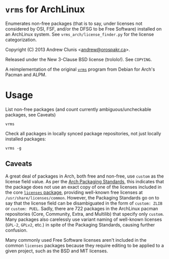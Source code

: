 # `vrms` for ArchLinux

Enumerates non-free packages (that is to say, under licenses not
considered by OSI, FSF, and/or the DFSG to be Free Software) installed
on an ArchLinux system.  See `vrms_arch/license_finder.py` for the
license categorization.

Copyright (C) 2013
Andrew Clunis <[andrew@orospakr.ca](mailto:andrew@orospakr.ca)>.

Released under the New 3-Clause BSD license (trololo!).  See
`COPYING`.

A reimplementation of the original
[`vrms`](http://vrms.alioth.debian.org/) program from Debian for
Arch's Pacman and ALPM.

# Usage

List non-free packages (and count currently ambiguous/uncheckable
packages, see Caveats)

    vrms
    
Check all packages in locally synced package repositories, not just
locally installed packages:

    vrms -g

## Caveats

A great deal of packages in Arch, both free and non-free, use `custom`
as the license field value.  As per the
[Arch Packaging Standards](https://wiki.archlinux.org/index.php/Arch_Packaging_Standards#Licenses),
this indicates that the package does not use an exact copy of one of
the licenses included in the core
[`licenses` package](https://www.archlinux.org/packages/core/any/licenses/),
providing well-known free licenses at `/usr/share/licenses/common`.
However, the Packaging Standards go on to say that the license field
can be disambiguated in the form of `custom: ZLIB` or `custom: PUEL`.
Sadly, there are 722 packages in the ArchLinux pacman repositories
(Core, Community, Extra, and Multilib) that specify only `custom`.
Many packages also carelessly use variant naming of well-known
licenses (`GPL-2`, `GPLv2`, etc.) in spite of the Packaging Standards,
causing further confusion.

Many commonly used Free Software licenses aren't included in the
common `licenses` packages because they require editing to be applied
to a given project, such as the BSD and MIT licenses.
